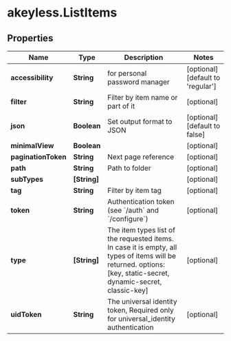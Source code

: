 # akeyless.ListItems

## Properties

Name | Type | Description | Notes
------------ | ------------- | ------------- | -------------
**accessibility** | **String** | for personal password manager | [optional] [default to &#39;regular&#39;]
**filter** | **String** | Filter by item name or part of it | [optional] 
**json** | **Boolean** | Set output format to JSON | [optional] [default to false]
**minimalView** | **Boolean** |  | [optional] 
**paginationToken** | **String** | Next page reference | [optional] 
**path** | **String** | Path to folder | [optional] 
**subTypes** | **[String]** |  | [optional] 
**tag** | **String** | Filter by item tag | [optional] 
**token** | **String** | Authentication token (see &#x60;/auth&#x60; and &#x60;/configure&#x60;) | [optional] 
**type** | **[String]** | The item types list of the requested items. In case it is empty, all types of items will be returned. options: [key, static-secret, dynamic-secret, classic-key] | [optional] 
**uidToken** | **String** | The universal identity token, Required only for universal_identity authentication | [optional] 


